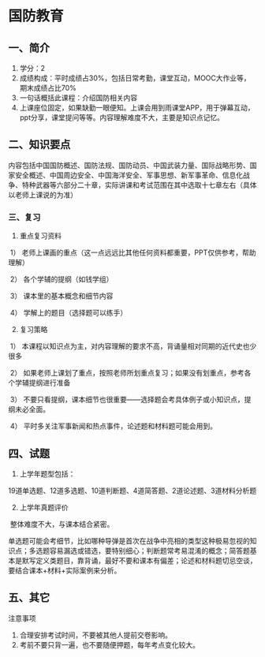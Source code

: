 # 国防教育

## 一、简介

1. 学分：2
2. 成绩构成：平时成绩占30%，包括日常考勤，课堂互动，MOOC大作业等，期末成绩占比70%
3. 一句话概括此课程：介绍国防相关内容
4. 上课座位固定，如果缺勤一眼便知。上课会用到雨课堂APP，用于弹幕互动，ppt分享，课堂提问等等。内容理解难度不大，主要是知识点记忆。

## 二、知识要点

内容包括中国国防概述、国防法规、国防动员、中国武装力量、国际战略形势、国家安全概述、中国周边安全、中国海洋安全、军事思想、新军事革命、信息化战争、特种武器等六部分二十章，实际讲课和考试范围在其中选取十七章左右（具体以老师上课说的为准）

### 三、复习

1. 重点复习资料

​	1） 老师上课画的重点（这一点远远比其他任何资料都重要，PPT仅供参考，帮助理解）

​	2） 各个学辅的提纲（如钱学组）

​	3） 课本里的基本概念和细节内容

​	4） 学解上的题目（选择题可以练手）

2. 复习策略

​	1） 本课程以知识点为主，对内容理解的要求不高，背诵量相对同期的近代史也少很多

​	2） 如果老师上课划了重点，按照老师所划重点复习；如果没有划重点，参考各个学辅提纲进行准备

​	3） 不要只看提纲，课本细节也很重要——选择题会考具体例子或小知识点，提纲未必全面。

​	4） 平时多关注军事新闻和热点事件，论述题和材料题可能会用到。

## 四、试题

1. 上学年题型包括：

​	19道单选题、12道多选题、10道判断题、4道简答题、2道论述题、3道材料分析题

2. 上学年真题评价

​	整体难度不大，与课本结合紧密。

​	单选题可能会考细节，比如哪种导弹是首次在战争中亮相的类型这种极易忽视的知识点；多选题容易漏选或错选，要特别细心；判断题常考易混淆的概念；简答题基本是默写定义类题目，靠背诵，最好不要和课本有偏差；论述和材料题切忌空谈，要结合课本+材料+实际案例来分析。

## 五、其它

注意事项

1. 合理安排考试时间，不要被其他人提前交卷影响。
2. 考前不要只背一遍，也不要随便押题，每年考点变化较大。